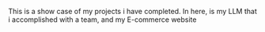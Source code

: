 This is a show case of my projects i have completed. In here, is my LLM that i accomplished with a team, and my E-commerce website
